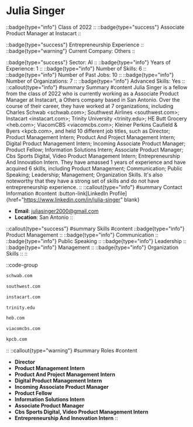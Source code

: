 # Julia Singer
::badge{type="info"}
Class of 2022
::
::badge{type="success"}
Associate Product Manager at Instacart
::

::badge{type="success"}
Entrepreneurship Experience
::
::badge{type="warning"}
Current Company: Others
::

::badge{type="success"}
Sector: AI
::
::badge{type="info"}
Years of Experience: 1
::
::badge{type="info"}
Number of Skills: 6
::
::badge{type="info"}
Number of Past Jobs: 10
::
::badge{type="info"}
Number of Organizations: 7
::
::badge{type="info"}
Advanced Skills: Yes
::
::callout{type="info"}
#summary
Summary
#content
Julia Singer is a fellow from the class of 2022 who is currently working as a Associate Product Manager at Instacart, a Others company based in San Antonio. Over the course of their career, they have worked at 7 organizations, including Charles Schwab <schwab.com>; Southwest Airlines <southwest.com>; Instacart <instacart.com>; Trinity University <trinity.edu>; HE Butt Grocery <heb.com>; ViacomCBS <viacomcbs.com>; Kleiner Perkins Caufield & Byers <kpcb.com>, and held 10 different job titles, such as Director; Product Management Intern; Product And Project Management Intern; Digital Product Management Intern; Incoming Associate Product Manager; Product Fellow; Information Solutions Intern; Associate Product Manager; Cbs Sports Digital, Video Product Management Intern; Entrepreneurship And Innovation Intern. They have amassed 1 years of experience and have acquired 6 skills, including Product Management; Communication; Public Speaking; Leadership; Management; Organization Skills. It's also noteworthy that they have a strong set of skills and do not have entrepreneurship experience.
::
::callout{type="info"}
#summary
Contact Information
#content
:button-link[LinkedIn Profile]{href="https://www.linkedin.com/in/julia-singer" blank}
- **Email**: juliasinger2000@gmail.com
- **Location**: San Antonio
::

::callout{type="success"}
#summary
Skills
#content
::badge{type="info"}
Product Management
::
::badge{type="info"}
Communication
::
::badge{type="info"}
Public Speaking
::
::badge{type="info"}
Leadership
::
::badge{type="info"}
Management
::
::badge{type="info"}
Organization Skills
::
::

::code-group
```bash [Charles Schwab]
schwab.com
```
```bash [Southwest Airlines]
southwest.com
```
```bash [Instacart]
instacart.com
```
```bash [Trinity University]
trinity.edu
```
```bash [HE Butt Grocery]
heb.com
```
```bash [ViacomCBS]
viacomcbs.com
```
```bash [Kleiner Perkins Caufield & Byers]
kpcb.com
```
::
::callout{type="warning"}
#summary
Roles
#content
- **Director**
- **Product Management Intern**
- **Product And Project Management Intern**
- **Digital Product Management Intern**
- **Incoming Associate Product Manager**
- **Product Fellow**
- **Information Solutions Intern**
- **Associate Product Manager**
- **Cbs Sports Digital, Video Product Management Intern**
- **Entrepreneurship And Innovation Intern**
::

